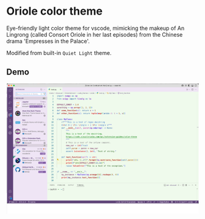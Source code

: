 # Oriole color theme

Eye-friendly light color theme for vscode, mimicking the makeup of An Lingrong (called Consort Oriole in her last episodes) from the Chinese drama 'Empresses in the Palace'. 

Modified from built-in `Quiet Light` theme.

## Demo

![Demo](https://github.com/LiShuoxue/oriole/blob/main/images/screenshot.png?raw=true)
